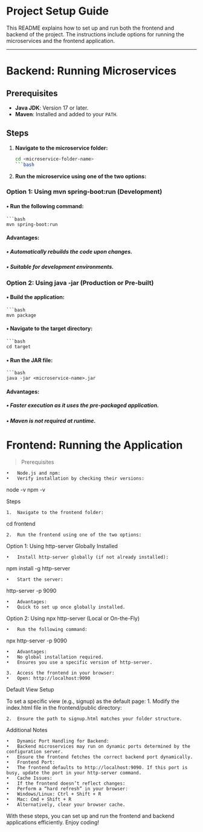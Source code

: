 # **Project Setup Guide**

This README explains how to set up and run both the frontend and backend of the project. The instructions include options for running the microservices and the frontend application.

---

# **Backend: Running Microservices**

## **Prerequisites**
- **Java JDK**: Version 17 or later.
- **Maven**: Installed and added to your `PATH`.

## **Steps**

1. **Navigate to the microservice folder:**
   ```bash
   cd <microservice-folder-name>
   ```bash
2. **Run the microservice using one of the two options:**
### **Option 1: Using mvn spring-boot:run (Development)**
	
#### •	Run the following command:
   	```bash
   	mvn spring-boot:run

#### Advantages:
##### •	Automatically rebuilds the code upon changes.
##### •	Suitable for development environments.

### **Option 2: Using java -jar (Production or Pre-built)**

#### •	Build the application:
	```bash
	mvn package


#### •	Navigate to the target directory:
	```bash
	cd target

#### •	Run the JAR file:
	```bash
	java -jar <microservice-name>.jar

#### Advantages:
##### •	Faster execution as it uses the pre-packaged application.
##### •	Maven is not required at runtime.

# **Frontend: Running the Application**

>Prerequisites

	•	Node.js and npm:
	•	Verify installation by checking their versions:

node -v
npm -v



Steps

	1.	Navigate to the frontend folder:

cd frontend


	2.	Run the frontend using one of the two options:
Option 1: Using http-server Globally Installed

	•	Install http-server globally (if not already installed):

npm install -g http-server


	•	Start the server:

http-server -p 9090


	•	Advantages:
	•	Quick to set up once globally installed.
Option 2: Using npx http-server (Local or On-the-Fly)

	•	Run the following command:

npx http-server -p 9090


	•	Advantages:
	•	No global installation required.
	•	Ensures you use a specific version of http-server.

	3.	Access the frontend in your browser:
	•	Open: http://localhost:9090

Default View Setup

To set a specific view (e.g., signup) as the default page:
	1.	Modify the index.html file in the frontend/public directory:

<script>
    window.location.href = "./src/views/signup.html";
</script>


	2.	Ensure the path to signup.html matches your folder structure.

Additional Notes

	•	Dynamic Port Handling for Backend:
	•	Backend microservices may run on dynamic ports determined by the configuration server.
	•	Ensure the frontend fetches the correct backend port dynamically.
	•	Frontend Port:
	•	The frontend defaults to http://localhost:9090. If this port is busy, update the port in your http-server command.
	•	Cache Issues:
	•	If the frontend doesn’t reflect changes:
	•	Perform a “hard refresh” in your browser:
	•	Windows/Linux: Ctrl + Shift + R
	•	Mac: Cmd + Shift + R
	•	Alternatively, clear your browser cache.

With these steps, you can set up and run the frontend and backend applications efficiently. Enjoy coding!

